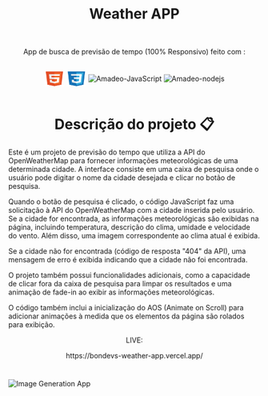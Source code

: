<h1 align="center">Weather APP</h1>


</br>
<p align="center">App de busca de previsão de tempo (100% Responsivo) feito com :</p>

</br>
 <div style="display: inline_block" align="center">
     <img align="center" alt="Amadeo-HTML" height="30" width="40" src="https://raw.githubusercontent.com/devicons/devicon/master/icons/html5/html5-original.svg">
     <img align="center" alt="Amadeo-CSS" height="30" width="40" src="https://raw.githubusercontent.com/devicons/devicon/master/icons/css3/css3-original.svg">
     <img align="center" alt="Amadeo-JavaScript" height="30" width="40" src="https://github.com/Amadeo-Frontend/devicon/blob/master/icons/javascript/javascript-original.svg">
 <img align="center" alt="Amadeo-nodejs" height="30" width="40" src="https://github.com/Amadeo-Frontend/devicon/blob/master/icons/nodejs/nodejs-original.svg">
  </div>
  </br>
 <div align="center">
<H1>Descrição do projeto 📋</H1>
 </div>
  Este é um projeto de previsão do tempo que utiliza a API do OpenWeatherMap para fornecer informações meteorológicas de uma determinada cidade. A interface consiste em uma caixa de pesquisa onde o usuário pode digitar o nome da cidade desejada e clicar no botão de pesquisa.

Quando o botão de pesquisa é clicado, o código JavaScript faz uma solicitação à API do OpenWeatherMap com a cidade inserida pelo usuário. Se a cidade for encontrada, as informações meteorológicas são exibidas na página, incluindo temperatura, descrição do clima, umidade e velocidade do vento. Além disso, uma imagem correspondente ao clima atual é exibida.

Se a cidade não for encontrada (código de resposta "404" da API), uma mensagem de erro é exibida indicando que a cidade não foi encontrada.

O projeto também possui funcionalidades adicionais, como a capacidade de clicar fora da caixa de pesquisa para limpar os resultados e uma animação de fade-in ao exibir as informações meteorológicas.

O código também inclui a inicialização do AOS (Animate on Scroll) para adicionar animações à medida que os elementos da página são rolados para exibição.

 <div align="center">
 <p align="center">LIVE:</p>
https://bondevs-weather-app.vercel.app/
 </div>
 
#

![Image Generation App](https://github.com/Amadeo-Frontend/images_sites/blob/main/img/screencapture-bondevs-weather-app-vercel-app-2023-03-25-22_27_02.png)
